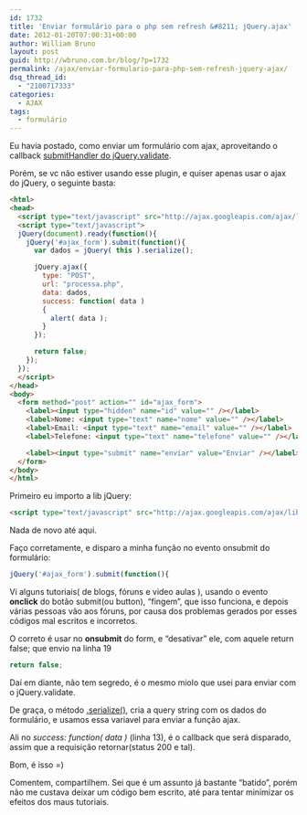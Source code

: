 ```yaml
---
id: 1732
title: 'Enviar formulário para o php sem refresh &#8211; jQuery.ajax'
date: 2012-01-20T07:00:31+00:00
author: William Bruno
layout: post
guid: http://wbruno.com.br/blog/?p=1732
permalink: /ajax/enviar-formulario-para-php-sem-refresh-jquery-ajax/
dsq_thread_id:
  - "2100717333"
categories:
  - AJAX
tags:
  - formulário
---
```

Eu havia postado, como enviar um formulário com ajax, aproveitando o callback <a href="http://wbruno.com.br/2011/03/21/validar-enviar-formulario-ajax-usando-jquery-validate/" target="_blank">submitHandler do jQuery.validate</a>.

Porém, se vc não estiver usando esse plugin, e quiser apenas usar o ajax do jQuery, o seguinte basta:

<!--more-->

``` html
<html>
<head>
  <script type="text/javascript" src="http://ajax.googleapis.com/ajax/libs/jquery/1.7.1/jquery.min.js"></script>
  <script type="text/javascript">
  jQuery(document).ready(function(){
    jQuery('#ajax_form').submit(function(){
      var dados = jQuery( this ).serialize();

      jQuery.ajax({
        type: "POST",
        url: "processa.php",
        data: dados,
        success: function( data )
        {
          alert( data );
        }
      });

      return false;
    });
  });
  </script>
</head>
<body>
  <form method="post" action="" id="ajax_form">
    <label><input type="hidden" name="id" value="" /></label>
    <label>Nome: <input type="text" name="nome" value="" /></label>
    <label>Email: <input type="text" name="email" value="" /></label>
    <label>Telefone: <input type="text" name="telefone" value="" /></label>

    <label><input type="submit" name="enviar" value="Enviar" /></label>
  </form>
</body>
</html>
```

Primeiro eu importo a lib jQuery:

``` html
<script type="text/javascript" src="http://ajax.googleapis.com/ajax/libs/jquery/1.7.1/jquery.min.js"></script>
```
Nada de novo até aqui.

Faço corretamente, e disparo a minha função no evento onsubmit do formulário:

``` js
jQuery('#ajax_form').submit(function(){
```

Vi alguns tutoriais( de blogs, fóruns e video aulas ), usando o evento **onclick** do botão submit(ou button), &#8220;fingem&#8221;, que isso funciona, e depois várias pessoas vão aos fóruns, por causa dos problemas gerados por esses códigos mal escritos e incorretos.

O correto é usar no **onsubmit** do form, e &#8220;desativar&#8221; ele, com aquele return false; que envio na linha 19

``` js
return false;
```

Daí em diante, não tem segredo, é o mesmo miolo que usei para enviar com o jQuery.validate.

De graça, o método <a href="http://api.jquery.com/serialize/" target="_blank">.serialize()</a>, cria a query string com os dados do formulário, e usamos essa variavel para enviar a função ajax.

Ali no <var>success: function( data ) </var> (linha 13), é o callback que será disparado, assim que a requisição retornar(status 200 e tal).

Bom, é isso =)

Comentem, compartilhem. Sei que é um assunto já bastante &#8220;batido&#8221;, porém não me custava deixar um código bem escrito, até para tentar minimizar os efeitos dos maus tutoriais.
